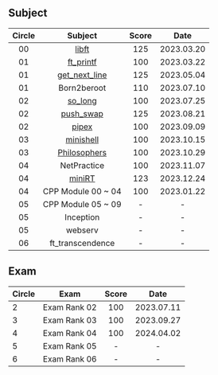 ## Subject

|Circle|Subject|Score|Date|
|:----:|:----:|:----:|:----:|
|00|[libft](https://github.com/seungwonme/libft)|125|2023.03.20|
|01|[ft_printf](https://github.com/seungwonme/ft_printf)|100|2023.03.22|
|01|[get_next_line](https://github.com/seungwonme/get_next_line)|125|2023.05.04|
|01|Born2beroot|110|2023.07.10|
|02|[so_long](https://github.com/seungwonme/so_long)|100|2023.07.25|
|02|[push_swap](https://github.com/seungwonme/push_swap)|125|2023.08.21|
|02|[pipex](https://github.com/seungwonme/pipex)|100|2023.09.09|
|03|[minishell](https://github.com/seungwonme/minishell)|100|2023.10.15|
|03|[Philosophers](https://github.com/seungwonme/Philosophers)|100|2023.10.29|
|04|NetPractice|100|2023.11.07|
|04|[miniRT](https://github.com/seungwonme/miniRT)|123|2023.12.24|
|04|CPP Module 00 ~ 04|100|2023.01.22|
|05|CPP Module 05 ~ 09|-|-|
|05|Inception|-|-|
|05|webserv|-|-|
|06|ft_transcendence|-|-|


## Exam
|Circle|Exam|Score|Date|
|----|----|:----:|:----:|
|2|Exam Rank 02|100|2023.07.11|
|3|Exam Rank 03|100|2023.09.27|
|4|Exam Rank 04|100|2024.04.02|
|5|Exam Rank 05|-|-|
|6|Exam Rank 06|-|-|
